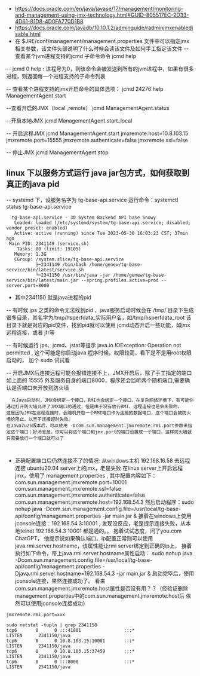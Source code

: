- https://docs.oracle.com/en/java/javase/17/management/monitoring-and-management-using-jmx-technology.html#GUID-805517EC-2D33-4D61-81D8-4D0FA770D1B8
- https://docs.oracle.com/javadb/10.10.1.2/adminguide/radminjmxenabledisable.html
- 在 $JRE/conf/management/management.properties 文件中可以指定jmx相关参数，该文件头部说明了什么时候会读该文件及如何手工指定该文件
-- 查看某个jvm进程支持的jcmd 子命令命令
jcmd <pid> help
 
 -- jcmd 0 help : 进程号为0，则该命令会被发送到所有的jvm进程中，如果有很多进程，则返回每一个进程支持的子命令列表
 
 -- 查看某个进程支持的jmx开启命令的具体选项：
 jcmd 24276 help ManagementAgent.start

--查看开启的JMX（local ,remote）
jcmd <pid> ManagementAgent.status  

--开启本地JMX
jcmd <pid> ManagementAgent.start_local

-- 开启远程JMX
jcmd <pid> ManagementAgent.start jmxremote.host=10.8.103.15  jmxremote.port=15555 jmxremote.authenticate=false jmxremote.ssl=false
 
-- 停止JMX
 jcmd <pid> ManagementAgent.stop
  
 ## linux 下以服务方式运行 java  jar包方式，如何获取到真正的java pid
  -- systemd 下，设服务名字为 tg-base-api.service
  运行命令：systemctl status tg-base-api.service 
  ```
    tg-base-api.service - 3D System Backend API base Snowy
     Loaded: loaded (/etc/systemd/system/tg-base-api.service; disabled; vendor preset: enabled)
     Active: active (running) since Tue 2023-05-30 16:03:23 CST; 37min ago
   Main PID: 2341149 (service.sh)
      Tasks: 80 (limit: 19105)
     Memory: 1.3G
     CGroup: /system.slice/tg-base-api.service
             ├─2341149 /bin/bash /home/genew/tg-base-service/bin/latest/service.sh
             └─2341150 /usr/bin/java -jar /home/genew/tg-base-service/bin/latest/main.jar --spring.profiles.active=prod --server.port=8000
  ```
  - 其中2341150 就是java进程的pid
  
  -- 有时候 jps 之类的命令无法找到pid ，java服务启动时候会在 /tmp/ 目录下生成很多目录，其名字为/tmp/hsperfdata_实际用户名，如/tmp/hsperfdata_root
  该目录下就是对应的pid文件，找到pid就可以使用 jcmd动态开启一些功能，如jmx远程连接，或者 jfr等
  
  -- 有时候运行 jps、jcmd、jstat等提示 java.io.IOException: Operation not permitted , 这个可能是你启动java 程序时候，权限较高，看下是不是用root权限启动的，
  加个 sudo 试试看
 
 -- 开启JMX后连接远程可能会报错连接不上，JMX开启后，除了手工指定的端口如上面的 15555 外及服务自身的端口8000，程序还会监听两个随机端口,需要确认是否端口未开放到防火墙
 ```
   在Java启动时，JMX会绑定一个接口，RMI也会绑定一个接口，在复杂网络环境下，有可能你通过打开防火墙允许了JMX端口的通过，但是由于没有放行RMI，远程连接也是会失败的。
这是因为JMX在远程连接时，会随机开启一个RMI端口作为连接的数据端口，这个端口会被防火墙给阻止，以至于连接超时失败。
 在Java7u25版本后，可以使用 -Dcom.sun.management.jmxremote.rmi.port参数来指定这个端口；好消息是，你可以将这个端口和jmx.port的端口设置成一个端口，这样防火墙就只需要放行一个端口就可以了
 
 
 
 ```
 - 正确配置端口后仍然连接不了的情况: 从windows主机 192.168.16.58 去远程连接 ubuntu20.04 server上的jmx，老是失败
    在linux server上开启远程jmx，使用了 management.properties , 其中配置内容如下：
     com.sun.management.jmxremote.port=10001
     com.sun.management.jmxremote.ssl=false
     com.sun.management.jmxremote.authenticate=false
     com.sun.management.jmxremote.host=192.168.54.3
   然后启动程序：sudo nohup java -Dcom.sun.management.config.file=/usr/local/tg-base-api/config/management.properties  -jar main.jar &
   接着在windows上使用jconsole连接：192.168.54.3:10001 , 发现没反应，老是提示连接失败，从本地telnet 192.168.54.3 10001 都是通的。。
   抱着试试态度，问了you.com ChatGPT， 他提示说如果确认端口、ip配置正常则可以使用java.rmi.server.hostname，该属性能让rmi server绑定到正确的ip上，
    接着执行如下命令，带上java.rmi.server.hostname属性启动：
    sudo nohup java -Dcom.sun.management.config.file=/usr/local/tg-base-api/config/management.properties -Djava.rmi.server.hostname=192.168.54.3 -jar main.jar &
    启动完毕后，使用jconsole连接，果然连接成功了。 看来com.sun.management.jmxremote.host属性是否没有用？？（经验证删除management.properties中的com.sun.management.jmxremote.host后
    依然可以使用jconsole连接成功）
 ```
 jmxremote.rmi.port=xxx
 ```
 ```
 sudo netstat -tupln | grep 2341150
 tcp6       0      0 :::41801                :::*                    LISTEN      2341150/java
 tcp6       0      0 10.8.103.15:10001       :::*                    LISTEN      2341150/java
 tcp6       0      0 10.8.103.15:37459       :::*                    LISTEN      2341150/java
 tcp6       0      0 :::8000                 :::*                    LISTEN      2341150/java
 ```
